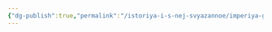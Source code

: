 ```yaml
---
{"dg-publish":true,"permalink":"/istoriya-i-s-nej-svyazannoe/imperiya-gron/grazhdanskaya-vojna-v-imperii-gron/","dgPassFrontmatter":true}
---
```


